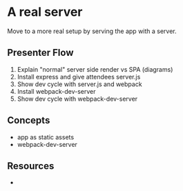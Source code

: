 A real server
=================

Move to a more real setup by serving the app with a server.

## Presenter Flow

1. Explain "normal" server side render vs SPA (diagrams)
1. Install express and give attendees server.js
1. Show dev cycle with server.js and webpack
1. Install webpack-dev-server
1. Show dev cycle with webpack-dev-server

## Concepts

* app as static assets
* webpack-dev-server

## Resources

*

